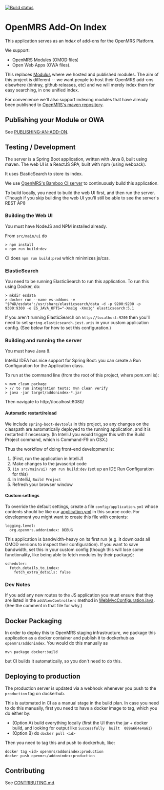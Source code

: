 [![Build status](https://omrs-shields.psbrandt.io/plan/AD/BAOIS)](https://ci.openmrs.org/browse/AD-BAOIS)

# OpenMRS Add-On Index

This application serves as an _index_ of add-ons for the OpenMRS Platform.

We support:

* OpenMRS Modules (OMOD files)
* Open Web Apps (OWA files).
 
This replaces [Modulus](http://github.com/openmrs/openmrs-contrib-modulus) where we hosted and published modules. The 
aim of this project is different -- we want people to host their OpenMRS add-ons elsewhere (bintray, github releases, etc)
and we will merely index them for easy searching, in one unified index.
    
For convenience we'll also support indexing modules that have already been published to [OpenMRS's maven 
repository](http://mavenrepo.openmrs.org/).

## Publishing your Module or OWA

See [PUBLISHING-AN-ADD-ON](PUBLISHING-AN-ADD-ON.md).

## Testing / Development

The server is a Spring Boot application, written with Java 8, built using maven. The web UI is a ReactJS SPA, built 
with npm (using webpack).

It uses ElasticSearch to store its index.

We use [OpenMRS's Bamboo CI server](https://ci.openmrs.org/browse/AD-BAOIS) to continuously build this application.

To build locally, you need to build the web UI first, and then run the server. (Though if you skip building the web UI 
you'll still be able to see the server's REST API)

### Building the Web UI

You must have NodeJS and NPM installed already.

From `src/main/ui` do

    > npm install
    > npm run build:dev
   
CI does `npm run build:prod` which minimizes js/css.

### ElasticSearch

You need to be running ElasticSearch to run this application. To run this using Docker, do:

	> mkdir esdata
    > docker run --name es-addons -v "$PWD/esdata":/usr/share/elasticsearch/data -d -p 9200:9200 -p 9300:9300 -e ES_JAVA_OPTS="-Xms1g -Xmx1g" elasticsearch:5.1

If you aren't running ElasticSearch on `http://localhost:9200` then you'll need to set `spring.elasticsearch.jest.uris` in
 your custom application config. (See below for how to set this configuration.) 

### Building and running the server

You must have Java 8.

IntelliJ IDEA has nice support for Spring Boot: you can create a Run Configuration for the Application class. 

To run at the command line (from the root of this project, where pom.xml is):

    > mvn clean package
    > // to run integration tests: mvn clean verify
    > java -jar target/addonindex-*.jar
    
Then navigate to http://localhost:8080/

#### Automatic restart/reload

We include `spring-boot-devtools` in this project, so any changes on the classpath are automatically deployed to the 
running application, and it is restarted if necessary. (In IntelliJ you would trigger this with the Build Project 
command, which is Command-F9 on OSX.)

Thus the workflow of doing front-end development is:
  
1. (First, run the application in IntelliJ)
1. Make changes to the javascript code
1. `(in src/main/ui) npm run build:dev` (set up an IDE Run Configuration for this)
1. In IntelliJ, `Build Project`
1. Refresh your browser window

#### Custom settings

To override the default settings, create a file `config/application.yml` whose contents should be like our
[application.yml](src/main/resources/application.yml) in this source code. For development you might want to create 
this file with contents:

    logging.level:
      org.openmrs.addonindex: DEBUG
      

This application is bandwidth-heavy on its first run (e.g. it downloads all OMOD versions to inspect their configuration).
 If you want to save bandwidth, set this in your custom config (though this will lose some functionality, like being able 
 to fetch modules by their package):
 
    scheduler:
      fetch_details_to_index:
        fetch_extra_details: false
 
 ### Dev Notes
 
 If you add any new routes to the JS application you must ensure that they are listed in the `addViewControllers` method in 
 [WebMvcConfiguration.java](src/main/java/configuration/WebMvcConfiguration.java). (See the comment in that file for why.)
 
## Docker Packaging

In order to deploy this to OpenMRS staging infrastructure, we package this application as a docker container and publish it 
to  dockerhub as `openmrs/addonindex`. You would do this manually as

    mvn package docker:build
    
but CI builds it automatically, so you don't need to do this.

## Deploying to production

The production server is updated via a webhook whenever you push to the `production` tag on dockerhub.

This is automated in CI as a manual stage in the build plan. In case you need to do this manually, first you need to have 
a docker image to tag, which you do either by:

* (Option A) build everything locally (first the UI then the jar + docker build, and looking for output like `Successfully 
built 
089a664e4a61`)
* (Option B) do `docker pull <id>`
    
Then you need to tag this and push to dockerhub, like: 
 
    docker tag <id> openmrs/addonindex:production
    docker push openmrs/addonindex:production


## Contributing

See [CONTRIBUTING.md](CONTRIBUTING.md).

